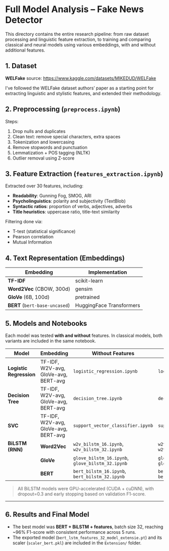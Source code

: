 # Full Model Analysis – Fake News Detector

This directory contains the entire research pipeline: from raw dataset processing and linguistic feature extraction, to training and comparing classical and neural models using various embeddings, with and without additional features.

## 1. Dataset

**WELFake** source: https://www.kaggle.com/datasets/MIKEDUD/WELFake

I've followed the WELFake dataset authors’ paper as a starting point for extracting linguistic and stylistic features, and extended their methodology.

## 2. Preprocessing (`preprocess.ipynb`)

Steps:
1. Drop nulls and duplicates
2. Clean text: remove special characters, extra spaces
3. Tokenization and lowercasing
4. Remove stopwords and punctuation
5. Lemmatization + POS tagging (NLTK)
6. Outlier removal using Z-score

## 3. Feature Extraction (`features_extraction.ipynb`)

Extracted over 30 features, including:
- **Readability**: Gunning Fog, SMOG, ARI
- **Psycholinguistics**: polarity and subjectivity (TextBlob)
- **Syntactic ratios**: proportion of verbs, adjectives, adverbs
- **Title heuristics**: uppercase ratio, title-text similarity

Filtering done via:
- T-test (statistical significance)
- Pearson correlation
- Mutual Information

## 4. Text Representation (Embeddings)

| Embedding | Implementation |
|-----------|----------------|
| **TF-IDF** | scikit-learn |
| **Word2Vec** (CBOW, 300d) | gensim |
| **GloVe** (6B, 100d) | pretrained |
| **BERT** (`bert-base-uncased`) | HuggingFace Transformers |

## 5. Models and Notebooks

Each model was tested **with and without** features. In classical models, both variants are included in the same notebook.

| Model | Embedding | Without Features | With Features | 
|-------|-----------|------------------|---------------|
| **Logistic Regression** | TF-IDF, W2V-avg, GloVe-avg, BERT-avg | `logistic_regression.ipynb` | `logistic_regression.ipynb` |
| **Decision Tree** | TF-IDF, W2V-avg, GloVe-avg, BERT-avg | `decision_tree.ipynb` | `decision_tree.ipynb` |
| **SVC** | TF-IDF, W2V-avg, GloVe-avg, BERT-avg | `support_vector_classifier.ipynb` | `support_vector_classifier.ipynb` | 
| **BiLSTM (RNN)** | **Word2Vec** | `w2v_bilstm_16.ipynb`, `w2v_bilstm_32.ipynb` | `w2v_bilstm_16_features.ipynb`, `w2v_bilstm_32_features.ipynb` | 
|  | **GloVe** | `glove_bilstm_16.ipynb`, `glove_bilstm_32.ipynb` | `glove_bilstm_16_features.ipynb`, `glove_bilstm_32_features.ipynb` | 
|  | **BERT** | `bert_bilstm_16.ipynb`, `bert_bilstm_32.ipynb` | `bert_bilstm_16_features.ipynb`, `bert_bilstm_32_features.ipynb` | 

> All BiLSTM models were GPU-accelerated (CUDA + cuDNN), with dropout=0.3 and early stopping based on validation F1-score.

---

## 6. Results and Final Model

- The best model was **BERT + BiLSTM + features**, batch size 32, reaching ~96% F1-score with consistent performance across 5 runs.
- The exported model (`bert_lstm_features_32_model_extensie.pt`) and its scaler (`scaler_bert.pkl`) are included in the `Extension/` folder.


